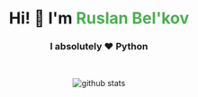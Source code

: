<p align="center">
  <h1 align="center">Hi! 👋 I'm <span style="color: #4CAF50;">Ruslan Bel'kov</span></h1>
  <h3 align="center">I absolutely ❤️ <strong>Python</strong></h3>
</p>

<br/>
<p align="center">
  <picture>
    <source media="(prefers-color-scheme: dark)" srcset="https://github-readme-stats.vercel.app/api?username=dantetemplar&include_all_commits=true&count_private=true&show_icons=true&theme=github_dark">
    <source media="(prefers-color-scheme: light)" srcset="https://github-readme-stats.vercel.app/api?username=dantetemplar&include_all_commits=true&count_private=true&show_icons=true">
    <img alt="github stats" src="https://github-readme-stats.vercel.app/api?username=dantetemplar&include_all_commits=true&count_private=true&show_icons=true">
  </picture>
</p>
